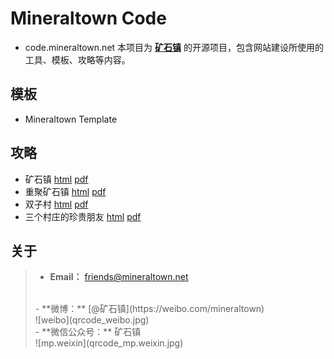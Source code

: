 # Mineraltown Code

- code.mineraltown.net
本项目为 [**矿石镇**](https://www.mineraltown.net) 的开源项目，包含网站建设所使用的工具、模板、攻略等内容。

## 模板

- Mineraltown Template

## 攻略

- 矿石镇 [html]()  [pdf]()
- 重聚矿石镇 [html]() [pdf]()
- 双子村 [html]() [pdf]()
- 三个村庄的珍贵朋友 [html]() [pdf]()

## 关于

> - **Email：** friends@mineraltown.net
> <br>
> - **微博：** [@矿石镇](https://weibo.com/mineraltown)<br>
> ![weibo](qrcode_weibo.jpg)
> <br>
> - **微信公众号：** 矿石镇<br>
> ![mp.weixin](qrcode_mp.weixin.jpg)
